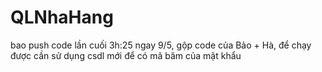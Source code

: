 # QLNhaHang
bao push code lần cuối 3h:25 ngay 9/5,
gộp code của Bảo + Hà,
để chạy được cần sử dụng csdl mới để có mã băm của mật khẩu

